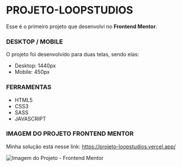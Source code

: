 # PROJETO-LOOPSTUDIOS

Esse é o primeiro projeto que desenvolvi no <b>Frontend Mentor</b>.

### DESKTOP / MOBILE

O projeto foi desenvolvido para duas telas, sendo elas:
- Desktop: 1440px
- Mobile: 450px

### FERRAMENTAS

- HTML5
- CSS3
- SASS
- JAVASCRIPT

### IMAGEM DO PROJETO FRONTEND MENTOR

Minha solução está nesse link: https://projeto-loopstudios.vercel.app/

![Imagem do Projeto - Frontend Mentor](https://res.cloudinary.com/dz209s6jk/image/upload/v1610103659/Challenges/kfaa5whc9ukiqp3tqseo.jpg)
